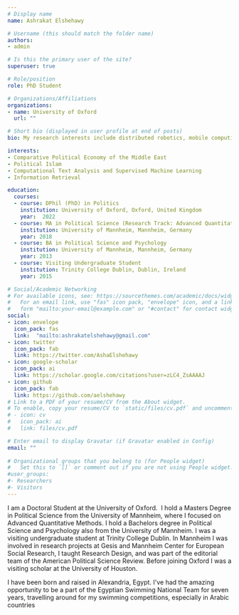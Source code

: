 ```yaml
---
# Display name
name: Ashrakat Elshehawy

# Username (this should match the folder name)
authors:
- admin

# Is this the primary user of the site?
superuser: true

# Role/position
role: PhD Student

# Organizations/Affiliations
organizations:
- name: University of Oxford
  url: ""

# Short bio (displayed in user profile at end of posts)
bio: My research interests include distributed robotics, mobile computing and programmable matter.

interests:
- Comparative Political Economy of the Middle East
- Political Islam
- Computational Text Analysis and Supervised Machine Learning
- Information Retrieval

education:
  courses:
  - course: DPhil (PhD) in Politics
    institution: University of Oxford, Oxford, United Kingdom
    year:  2022
  - course: MA in Political Science (Research Track: Advanced Quantitative Methods)
    institution: University of Mannheim, Mannheim, Germany
    year: 2018
  - course: BA in Political Science and Psychology
    institution: University of Mannheim, Mannheim, Germany
    year: 2013
  - course: Visiting Undergraduate Student
    institution: Trinity College Dublin, Dublin, Ireland
    year: 2015

# Social/Academic Networking
# For available icons, see: https://sourcethemes.com/academic/docs/widgets/#icons
#   For an email link, use "fas" icon pack, "envelope" icon, and a link in the
#   form "mailto:your-email@example.com" or "#contact" for contact widget.
social:
- icon: envelope
  icon_pack: fas
  link:  "mailto:ashrakatelshehawy@gmail.com"
- icon: twitter
  icon_pack: fab
  link: https://twitter.com/AshaElshehawy
- icon: google-scholar
  icon_pack: ai
  link: https://scholar.google.com/citations?user=zLC4_ZsAAAAJ
- icon: github
  icon_pack: fab
  link: https://github.com/aelshehawy
# Link to a PDF of your resume/CV from the About widget.
# To enable, copy your resume/CV to `static/files/cv.pdf` and uncomment the lines below.  
# - icon: cv
#   icon_pack: ai
#   link: files/cv.pdf

# Enter email to display Gravatar (if Gravatar enabled in Config)
email: ""
  
# Organizational groups that you belong to (for People widget)
#   Set this to `[]` or comment out if you are not using People widget.  
#user_groups:
#- Researchers
#- Visitors
---
```


I am a Doctoral Student at the University of Oxford.  I hold a Masters Degree in Political Science from the University of Mannheim, where I focused on Advanced Quantitative Methods. I hold a Bachelors degree in Political Science and Psychology also from the University of Mannheim. I was a visiting undergraduate student at Trinity College Dublin. In Mannheim I was involved in research projects at Gesis and Mannheim Center for European Social Research, I taught Research Design, and was part of the editorial team of the American Political Science Review. Before joining Oxford I was a visiting scholar at the University of Houston.

I have been born and raised in Alexandria, Egypt. I've had the amazing opportunity to be a part of the Egyptian Swimming National Team for seven years, travelling around for my swimming competitions, especially in Arabic countries
